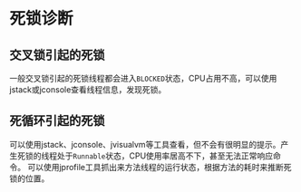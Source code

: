 # 死锁诊断

## 交叉锁引起的死锁
一般交叉锁引起的死锁线程都会进入`BLOCKED`状态，CPU占用不高，可以使用jstack或jconsole查看线程信息，发现死锁。

## 死循环引起的死锁
可以使用jstack、jconsole、jvisualvm等工具查看，但不会有很明显的提示。产生死锁的线程处于`Runnable`状态，CPU使用率居高不下，甚至无法正常响应命令。
可以使用jprofile工具抓出来方法线程的运行状态，根据方法的耗时来推断死锁的位置。